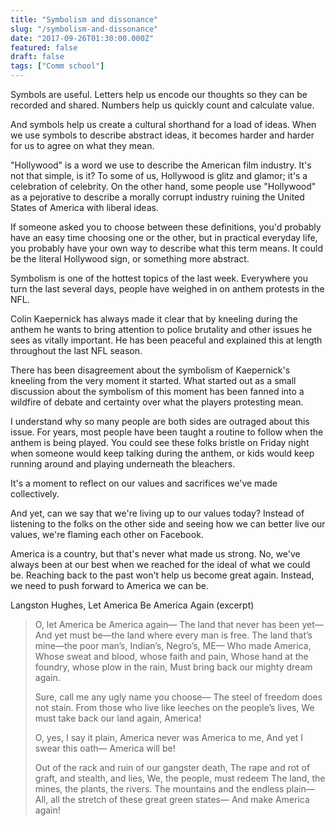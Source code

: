 ```yaml
---
title: "Symbolism and dissonance"
slug: "/symbolism-and-dissonance"
date: "2017-09-26T01:30:00.000Z"
featured: false
draft: false
tags: ["Comm school"]
---
```


Symbols are useful. Letters help us encode our thoughts so they can be recorded and shared. Numbers help us quickly count and calculate value. 

And symbols help us create a cultural shorthand for a load of ideas. When we use symbols to describe abstract ideas, it becomes harder and harder for us to agree on what they mean.

"Hollywood" is a word we use to describe the American film industry. It's not that simple, is it? To some of us, Hollywood is glitz and glamor; it's a celebration of celebrity. On the other hand, some people use "Hollywood" as a pejorative to describe a morally corrupt industry ruining the United States of America with liberal ideas. 

If someone asked you to choose between these definitions, you'd probably have an easy time choosing one or the other, but in practical everyday life, you probably have your own way to describe what this term means. It could be the literal Hollywood sign, or something more abstract.

Symbolism is one of the hottest topics of the last week. Everywhere you turn the last several days, people have weighed in on anthem protests in the NFL. 

Colin Kaepernick has always made it clear that by kneeling during the anthem he wants to bring attention to police brutality and other issues he sees as vitally important. He has been peaceful and explained this at length throughout the last NFL season. 

There has been disagreement about the symbolism of Kaepernick's kneeling from the very moment it started. What started out as a small discussion about the symbolism of this moment has been fanned into a wildfire of debate and certainty over what the players protesting mean.

I understand why so many people are both sides are outraged about this issue. For years, most people have been taught a routine to follow when the anthem is being played. You could see these folks bristle on Friday night when someone would keep talking during the anthem, or kids would keep running around and playing underneath the bleachers.

It's a moment to reflect on our values and sacrifices we've made collectively. 

And yet, can we say that we're living up to our values today? Instead of listening to the folks on the other side and seeing how we can better live our values, we're flaming each other on Facebook. 

America is a country, but that's never what made us strong. No, we've always been at our best when we reached for the ideal of what we could be. Reaching back to the past won't help us become great again. Instead, we need to push forward to America we can be. 

Langston Hughes, Let America Be America Again (excerpt)

> O, let America be America again—
> The land that never has been yet—
> And yet must be—the land where every man is free.
> The land that’s mine—the poor man’s, Indian’s, Negro’s, ME—
> Who made America,
> Whose sweat and blood, whose faith and pain,
> Whose hand at the foundry, whose plow in the rain,
> Must bring back our mighty dream again.
> 
> Sure, call me any ugly name you choose—
> The steel of freedom does not stain.
> From those who live like leeches on the people’s lives,
> We must take back our land again,
> America!
> 
> O, yes,
> I say it plain,
> America never was America to me,
> And yet I swear this oath—
> America will be!
> 
> Out of the rack and ruin of our gangster death,
> The rape and rot of graft, and stealth, and lies,
> We, the people, must redeem
> The land, the mines, the plants, the rivers.
> The mountains and the endless plain—
> All, all the stretch of these great green states—
> And make America again!